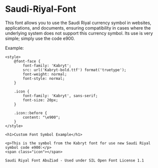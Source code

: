 # Saudi-Riyal-Font
This font allows you to use the Saudi Riyal currency symbol in websites, applications, and documents, ensuring compatibility in cases where the underlying system does not support this currency symbol.  Its use is very simple; simply use the code e900.

Example:


    <style>
        @font-face {
            font-family: 'Kabryt';
            src: url('Kabryt-bold.ttf') format('truetype');
            font-weight: normal;
            font-style: normal;
        }

        .icon {
            font-family: 'Kabryt', sans-serif;
            font-size: 20px;
        }

        .icon::before {
            content: "\e900";
        }
    </style>

    <h1>Custom Font Symbol Example</h1>

    <p>This is the symbol from the Kabryt font for use new Saudi Riyal symbol code e900:</p>
    <span class="icon"></span>
```
Saudi Riyal Font AbuZiad - Used under SIL Open Font License 1.1
